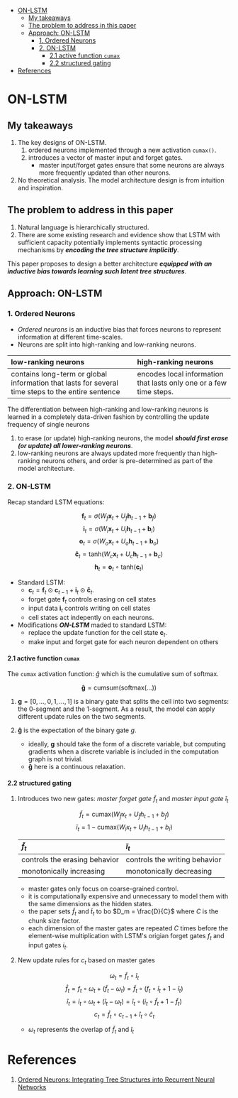 <!-- TOC depthFrom:1 depthTo:6 withLinks:1 updateOnSave:1 orderedList:0 -->

- [ON-LSTM](#on-lstm)
    - [My takeaways](#my-takeaways)
    - [The problem to address in this paper](#the-problem-to-address-in-this-paper)
    - [Approach: ON-LSTM](#approach-on-lstm)
        - [1. Ordered Neurons](#1-ordered-neurons)
        - [2. ON-LSTM](#2-on-lstm)
            - [2.1 active function `cumax`](#21-active-function-cumax)
            - [2.2 structured gating](#22-structured-gating)
- [References](#references)

<!-- /TOC -->

# ON-LSTM

## My takeaways

1. The key designs of ON-LSTM.
    1. ordered neurons implemented through a new activation `cumax()`.
    1. introduces a vector of master input and forget gates.
        - master input/forget gates ensure that some neurons are always more frequently updated than other neurons.
1. No theoretical analysis. The model architecture design is from intuition and inspiration.

## The problem to address in this paper

1. Natural language is hierarchically structured.
1. There are some existing research and evidence show that LSTM with sufficient capacity potentially implements syntactic processing mechanisms by _**encoding the tree structure implicitly**_.

This paper proposes to design a better architecture _**equipped with an inductive bias towards learning such latent tree structures**_.

## Approach: ON-LSTM

### 1. Ordered Neurons

- _Ordered neurons_ is an inductive bias that forces neurons to represent information at different time-scales.
- Neurons are split into high-ranking and low-ranking neurons.

|low-ranking neurons|high-ranking neurons|
|:--|:--|
|contains long-term or global information that lasts for several time steps to the entire sentence|encodes local information that lasts only one or a few time steps.

The differentiation between high-ranking and low-ranking neurons is learned in a completely data-driven fashion by controlling the update frequency of single neurons

1. to erase (or update) high-ranking neurons, the model _**should first erase (or update) all lower-ranking neurons**_.
1. low-ranking neurons are always updated more frequently than high-ranking neurons others, and order is pre-determined as part of the model architecture.

### 2. ON-LSTM

Recap standard LSTM equations:

$$\mathbf{f}_t = \sigma (W_f\mathbf{x}_t + U_f\mathbf{h}_{t-1} + \mathbf{b}_f) \tag{1}$$
$$\mathbf{i}_t = \sigma (W_i\mathbf{x}_t + U_i\mathbf{h}_{t-1} + \mathbf{b}_i) \tag{2}$$
$$\mathbf{o}_t = \sigma (W_o\mathbf{x}_t + U_o\mathbf{h}_{t-1} + \mathbf{b}_o) \tag{3}$$
$$\mathbf{\hat{c}}_t = \text{tanh}(W_c\mathbf{x}_t + U_c\mathbf{h}_{t-1} + \mathbf{b}_c) \tag{4}$$
$$\mathbf{h}_t = \mathbf{o}_t \circ \text{tanh}(\mathbf{c}_t) \tag{5}$$

- Standard LSTM:
    - $\mathbf{c}_t = \mathbf{f}_t \odot \mathbf{c}_{t-1} + \mathbf{i}_t \odot \mathbf{\hat{c}}_t$.
    - forget gate $\mathbf{f}_t$ controls erasing on cell states
    - input data $\mathbf{i}_t$ controls writing on cell states
    - cell states act indepently on each neurons.
- Modifications _**ON-LSTM**_ maded to standard LSTM:
    - replace the update function for the cell state $\mathbf{c}_t$.
    - make input and forget gate for each neuron dependent on others

#### 2.1 active function `cumax`

The `cumax` activation function: $\hat{g}$ which is the cumulative sum of softmax.

$$\mathbf{\hat{g}} = \text{cumsum(softmax(...))}$$

1. $\mathbf{g} = [0,...,0,1,..., 1]$ is a binary gate that splits the cell into two segments: the 0-segment and the 1-segment. As a result, the model can apply different update rules on the two segments.
1. $\mathbf{\hat{g}}$ is the expectation of the binary gate $g$.

    - ideally, $\mathbf{g}$ should take the form of a discrete variable, but computing gradients when a discrete variable is included in the computation graph is not trivial.
    - $\mathbf{\hat{g}}$ here is a continuous relaxation.

#### 2.2 structured gating

1. Introduces two new gates: _master forget gate_ $\tilde{f}_t$ and _master input gate_ $\tilde{i}_t$

    $$\tilde{f}_t = \text{cumax}(W_{\tilde{f}}x_t + U_{\tilde{f}}h_{t-1} + b_{\tilde{f}}) \tag{6}$$
    $$\tilde{i}_t = 1-\text{cumax}(W_{\tilde{i}}x_t + U_{\tilde{i}}h_{t-1} + b_{\tilde{i}}) \tag{7}$$

    |$\tilde{f}_t$|$\tilde{i}_t$|
    |:--|:--|
    |controls the erasing behavior|controls the writing behavior|
    |monotonically increasing|monotonically decreasing|

    - master gates only focus on coarse-grained control.
    - it is computationally expensive and unnecessary to model them with the same dimensions as the hidden states.
    - the paper sets $\tilde{f}_t$ and $\tilde{t}_t$ to bo $D_m = \frac{D}{C}$ where $C$ is the chunk size factor.
    - each dimension of the master gates are repeated $C$ times before the element-wise multiplication with LSTM's origian forget gates $f_t$ and input gates $i_t$.

1. New update rules for $c_t$ based on master gates

    $$\omega_t = \tilde{f}_t\circ \tilde{i}_t \tag{8}$$
    $$\hat{f}_t = f_t \circ \omega_t + (\tilde{f}_t - \omega_t) = \tilde{f}_t \circ (f_t \circ \tilde{i}_t + 1 - \tilde{i}_t) \tag{9}$$
    $$\hat{i}_t = i_t \circ \omega_t + (\tilde{i}_t - \omega_t) = \tilde{i}_t \circ (i_t \circ \tilde{f}_t + 1 - \tilde{f}_t) \tag{10}$$
    $$c_t = \hat{f}_t \circ c_{t-1} + \hat{i}_t \circ \hat{c}_t \tag{11 }$$

    - $\omega_t$ represents the overlap of $\tilde{f}_t$ and $\tilde{i}_t$

# References

1. [Ordered Neurons: Integrating Tree Structures into Recurrent Neural Networks](https://openreview.net/forum?id=B1l6qiR5F7)
